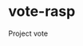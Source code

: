 # vote-rasp
Project vote

```sudo mount 192.168.11.116:/run/media/misa/7DC73E942B37FAE7/code/vote/back/uploads test/
```
